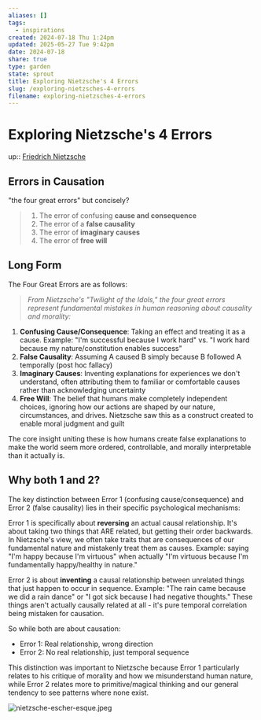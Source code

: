 ```yaml
---
aliases: []
tags:
  - inspirations
created: 2024-07-18 Thu 1:24pm
updated: 2025-05-27 Tue 9:42pm
date: 2024-07-18
share: true
type: garden
state: sprout
title: Exploring Nietzsche's 4 Errors
slug: /exploring-nietzsches-4-errors
filename: exploring-nietzsches-4-errors
---
```


# Exploring Nietzsche's 4 Errors

up:: [Friedrich Nietzsche](friedrich-nietzsche)

## Errors in Causation

"the four great errors" but concisely?

> 1. The error of confusing **cause and consequence**
> 2. The error of a **false causality**
> 3. The error of **imaginary causes**
> 4. The error of **free will**

## Long Form

The Four Great Errors are as follows:

>_From Nietzsche's "Twilight of the Idols," the four great errors represent fundamental mistakes in human reasoning about causality and morality:_

1. **Confusing Cause/Consequence**: Taking an effect and treating it as a cause. Example: "I'm successful because I work hard" vs. "I work hard because my nature/constitution enables success"
2. **False Causality**: Assuming A caused B simply because B followed A temporally (post hoc fallacy)
3. **Imaginary Causes**: Inventing explanations for experiences we don't understand, often attributing them to familiar or comfortable causes rather than acknowledging uncertainty
4. **Free Will**: The belief that humans make completely independent choices, ignoring how our actions are shaped by our nature, circumstances, and drives. Nietzsche saw this as a construct created to enable moral judgment and guilt

The core insight uniting these is how humans create false explanations to make the world seem more ordered, controllable, and morally interpretable than it actually is.

## Why both 1 and 2?

The key distinction between Error 1 (confusing cause/consequence) and Error 2 (false causality) lies in their specific psychological mechanisms:

Error 1 is specifically about **reversing** an actual causal relationship. It's about taking two things that ARE related, but getting their order backwards. In Nietzsche's view, we often take traits that are consequences of our fundamental nature and mistakenly treat them as causes. Example: saying "I'm happy because I'm virtuous" when actually "I'm virtuous because I'm fundamentally happy/healthy in nature."

Error 2 is about **inventing** a causal relationship between unrelated things that just happen to occur in sequence. Example: "The rain came because we did a rain dance" or "I got sick because I had negative thoughts." These things aren't actually causally related at all - it's pure temporal correlation being mistaken for causation.

So while both are about causation:

- Error 1: Real relationship, wrong direction
- Error 2: No real relationship, just temporal sequence

This distinction was important to Nietzsche because Error 1 particularly relates to his critique of morality and how we misunderstand human nature, while Error 2 relates more to primitive/magical thinking and our general tendency to see patterns where none exist.

![nietzsche-escher-esque.jpeg](nietzsche-escher-esque.jpeg)
